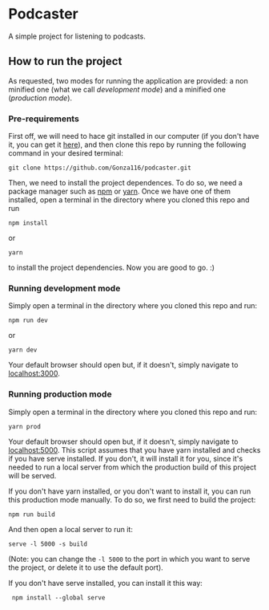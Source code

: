# Podcaster

A simple project for listening to podcasts.

## How to run the project

As requested, two modes for running the application are provided: a non minified one (what we call *development mode*) and a minified one (*production mode*).

### Pre-requirements

First off, we will need to hace git installed in our computer (if you don't have it, you can get it [here](https://git-scm.com/)), and then clone this repo by running the following command in your desired terminal:

```
git clone https://github.com/Gonza116/podcaster.git
```

Then, we need to install the project dependences. To do so, we need a package manager such as [npm](https://nodejs.org/en/download) or [yarn](https://yarnpkg.com/getting-started/install). Once we have one of them installed, open a terminal in the directory where you cloned this repo and run 

```
npm install
```

or

```
yarn
```

to install the project dependencies. Now you are good to go. :)

### Running development mode

Simply open a terminal in the directory where you cloned this repo and run:

```
npm run dev
```

or

```
yarn dev
```

Your default browser should open but, if it doesn't, simply navigate to [localhost:3000](http://localhost:3000/).

### Running production mode

Simply open a terminal in the directory where you cloned this repo and run:


```
yarn prod
```

Your default browser should open but, if it doesn't, simply navigate to [localhost:5000](http://localhost:5000/). This script assumes that you have yarn installed and checks if you have serve installed. If you don't, it will install it for you, since it's needed to run a local server from which the production build of this project will be served.

If you don't have yarn installed, or you don't want to install it, you can run this production mode manually. To do so, we first need to build the project:

```
npm run build
```

And then open a local server to run it:

```
serve -l 5000 -s build
```

(Note: you can change the `-l 5000` to the port in which you want to serve the project, or delete it to use the default port).

If you don't have serve installed, you can install it this way:

```
 npm install --global serve
```
